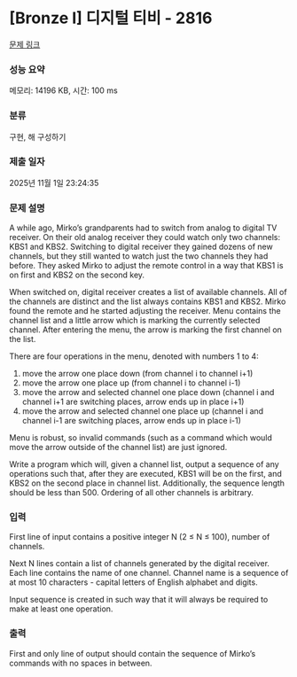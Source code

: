 # [Bronze I] 디지털 티비 - 2816 

[문제 링크](https://www.acmicpc.net/problem/2816) 

### 성능 요약

메모리: 14196 KB, 시간: 100 ms

### 분류

구현, 해 구성하기

### 제출 일자

2025년 11월 1일 23:24:35

### 문제 설명

<p>A while ago, Mirko’s grandparents had to switch from analog to digital TV receiver. On their old analog receiver they could watch only two channels: KBS1 and KBS2. Switching to digital receiver they gained dozens of new channels, but they still wanted to watch just the two channels they had before. They asked Mirko to adjust the remote control in a way that KBS1 is on first and KBS2 on the second key. </p>

<p>When switched on, digital receiver creates a list of available channels. All of the channels are distinct and the list always contains KBS1 and KBS2. Mirko found the remote and he started adjusting the receiver. Menu contains the channel list and a little arrow which is marking the currently selected channel. After entering the menu, the arrow is marking the first channel on the list. </p>

<p>There are four operations in the menu, denoted with numbers 1 to 4: </p>

<ol>
	<li>move the arrow one place down (from channel i to channel i+1) </li>
	<li>move the arrow one place up (from channel i to channel i-1) </li>
	<li>move the arrow and selected channel one place down (channel i and channel i+1 are switching places, arrow ends up in place i+1) </li>
	<li>move the arrow and selected channel one place up (channel i and channel i-1 are switching places, arrow ends up in place i-1) </li>
</ol>

<p>Menu is robust, so invalid commands (such as a command which would move the arrow outside of the channel list) are just ignored. </p>

<p>Write a program which will, given a channel list, output a sequence of any operations such that, after they are executed, KBS1 will be on the first, and KBS2 on the second place in channel list. Additionally, the sequence length should be less than 500. Ordering of all other channels is arbitrary. </p>

### 입력 

 <p>First line of input contains a positive integer N (2 ≤ N ≤ 100), number of channels. </p>

<p>Next N lines contain a list of channels generated by the digital receiver. Each line contains the name of one channel. Channel name is a sequence of at most 10 characters - capital letters of English alphabet and digits. </p>

<p>Input sequence is created in such way that it will always be required to make at least one operation. </p>

### 출력 

 <p>First and only line of output should contain the sequence of Mirko’s commands with no spaces in between. </p>

